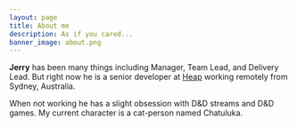 ```yaml
---
layout: page
title: About me
description: As if you cared...
banner_image: about.png
---
```


**Jerry** has been many things including Manager, Team Lead, and Delivery Lead. But right now he is a senior developer at [Heap](https://heap.io) working remotely from Sydney, Australia.

When not working he has a slight obsession with D&D streams and D&D games. My current character is a cat-person named Chatuluka.
